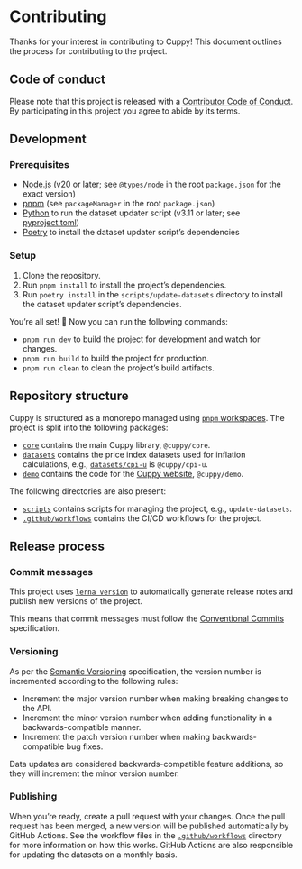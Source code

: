 # Contributing

Thanks for your interest in contributing to Cuppy! This document outlines the process for contributing to the project.

## Code of conduct

Please note that this project is released with a [Contributor Code of Conduct](CODE_OF_CONDUCT.md). By participating in this project you agree to abide by its terms.

## Development

### Prerequisites

- [Node.js](https://nodejs.org/en/) (v20 or later; see `@types/node` in the root `package.json` for the exact version)
- [pnpm](https://pnpm.io/) (see `packageManager` in the root `package.json`)
- [Python](https://www.python.org/) to run the dataset updater script (v3.11 or later; see [pyproject.toml](scripts/update-datasets/pyproject.toml))
- [Poetry](https://python-poetry.org/) to install the dataset updater script’s dependencies

### Setup

1. Clone the repository.
2. Run `pnpm install` to install the project’s dependencies.
3. Run `poetry install` in the `scripts/update-datasets` directory to install the dataset updater script’s dependencies.

You’re all set! 🎉 Now you can run the following commands:

- `pnpm run dev` to build the project for development and watch for changes.
- `pnpm run build` to build the project for production.
- `pnpm run clean` to clean the project’s build artifacts.

## Repository structure

Cuppy is structured as a monorepo managed using [`pnpm` workspaces](https://pnpm.io/workspaces). The project is split into the following packages:

- [`core`](core) contains the main Cuppy library, `@cuppy/core`.
- [`datasets`](datasets) contains the price index datasets used for inflation calculations, e.g., [`datasets/cpi-u`](datasets/cpi-u) is `@cuppy/cpi-u`.
- [`demo`](demo) contains the code for the [Cuppy website](https://moltinginstar.com/cuppy), `@cuppy/demo`.

The following directories are also present:

- [`scripts`](scripts) contains scripts for managing the project, e.g., `update-datasets`.
- [`.github/workflows`](.github/workflows) contains the CI/CD workflows for the project.

## Release process

### Commit messages

This project uses [`lerna version`](https://github.com/lerna/lerna/tree/main/libs/commands/version#--conventional-commits) to automatically generate release notes and publish new versions of the project.

This means that commit messages must follow the [Conventional Commits](https://www.conventionalcommits.org/) specification.

### Versioning

As per the [Semantic Versioning](https://semver.org/) specification, the version number is incremented according to the following rules:

- Increment the major version number when making breaking changes to the API.
- Increment the minor version number when adding functionality in a backwards-compatible manner.
- Increment the patch version number when making backwards-compatible bug fixes.

Data updates are considered backwards-compatible feature additions, so they will increment the minor version number.

### Publishing

When you’re ready, create a pull request with your changes. Once the pull request has been merged, a new version will be published automatically by GitHub Actions. See the workflow files in the [`.github/workflows`](.github/workflows) directory for more information on how this works. GitHub Actions are also responsible for updating the datasets on a monthly basis.
